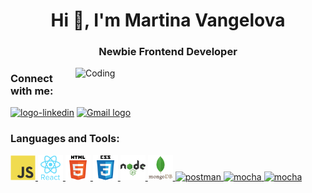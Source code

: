 <h1 align="center">Hi 🙋, I'm Martina Vangelova</h1>
<h3 align="center">Newbie Frontend Developer</h3>
<img align="right" alt="Coding" width="400" src="https://media1.giphy.com/media/hpXdHPfFI5wTABdDx9/giphy.gif?cid=ecf05e47zg94pouqvnqjm3tkrtjhxzbygm2sy3ojqjrswgc2&ep=v1_gifs_search&rid=giphy.gif&ct=g">

<h3 align="left">Connect with me:</h3>
<p align="left">
<a align="left" href="https://bg.linkedin.com/in/martina-vangelova-391b58207" ><img src="https://raw.githubusercontent.com/rahuldkjain/github-profile-readme-generator/master/src/images/icons/Social/linked-in-alt.svg" alt="logo-linkedin" height="30" width="40"/></a>
<a align= "left" href="mailto:mvangelova96@gmail.com"><img src="https://github.com/TheDudeThatCode/TheDudeThatCode/blob/master/Assets/Gmail.svg" alt="Gmail logo" height="30" width="40"></a>
</p>

<h3 align="left">Languages and Tools:</h3>
<p align="left">
<a href="https://developer.mozilla.org/en-US/docs/Web/JavaScript" target="_blank" rel="noreferrer"> <img src="https://raw.githubusercontent.com/devicons/devicon/master/icons/javascript/javascript-original.svg" alt="javascript" width="40" height="40"/> </a>
<a href="https://reactjs.org/" target="_blank" rel="noreferrer"> <img src="https://raw.githubusercontent.com/devicons/devicon/master/icons/react/react-original-wordmark.svg" alt="react" width="40" height="40"/> </a> 
<a href="https://www.w3.org/html/" target="_blank" rel="noreferrer"> <img src="https://raw.githubusercontent.com/devicons/devicon/master/icons/html5/html5-original-wordmark.svg" alt="html5" width="40" height="40"/> </a> 
<a href="https://www.w3schools.com/css/" target="_blank" rel="noreferrer"> <img src="https://raw.githubusercontent.com/devicons/devicon/master/icons/css3/css3-original-wordmark.svg" alt="css3" width="40" height="40"/> </a>
<a href="https://nodejs.org" target="_blank" rel="noreferrer"> <img src="https://raw.githubusercontent.com/devicons/devicon/master/icons/nodejs/nodejs-original-wordmark.svg" alt="nodejs" width="40" height="40"/> </a> 
  <a href="https://www.mongodb.com/" target="_blank" rel="noreferrer"> <img src="https://raw.githubusercontent.com/devicons/devicon/master/icons/mongodb/mongodb-original-wordmark.svg" alt="mongodb" width="40" height="40"/> </a> 
  <a href="https://postman.com" target="_blank" rel="noreferrer"> <img src="https://www.vectorlogo.zone/logos/getpostman/getpostman-icon.svg" alt="postman" width="40" height="40"/> </a> 
<a href="https://mochajs.org" target="_blank" rel="noreferrer"> <img src="https://www.vectorlogo.zone/logos/mochajs/mochajs-icon.svg" alt="mocha" width="40" height="40"/> </a> 
  <a href="https://mochajs.org" target="_blank" rel="noreferrer"> <img src="https://upload.wikimedia.org/wikipedia/commons/d/d5/Tailwind_CSS_Logo.svg" alt="mocha" width="40" height="40"/> </a> 
</p>  
<p align="left" dir="auto">
